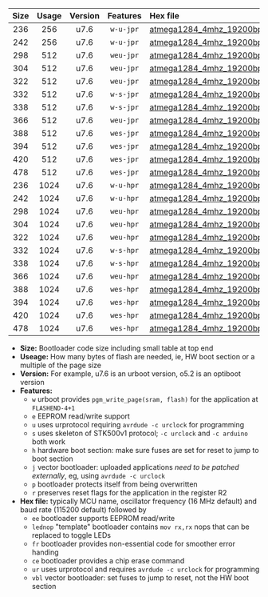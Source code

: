 |Size|Usage|Version|Features|Hex file|
|:-:|:-:|:-:|:-:|:--|
|236|256|u7.6|`w-u-jpr`|[atmega1284_4mhz_19200bps_ur_vbl.hex](https://raw.githubusercontent.com/stefanrueger/urboot/main/atmega1284_4mhz_19200bps_ur_vbl.hex)|
|242|256|u7.6|`w-u-jpr`|[atmega1284_4mhz_19200bps_lednop_ur_vbl.hex](https://raw.githubusercontent.com/stefanrueger/urboot/main/atmega1284_4mhz_19200bps_lednop_ur_vbl.hex)|
|298|512|u7.6|`weu-jpr`|[atmega1284_4mhz_19200bps_ee_ur_vbl.hex](https://raw.githubusercontent.com/stefanrueger/urboot/main/atmega1284_4mhz_19200bps_ee_ur_vbl.hex)|
|304|512|u7.6|`weu-jpr`|[atmega1284_4mhz_19200bps_ee_lednop_ur_vbl.hex](https://raw.githubusercontent.com/stefanrueger/urboot/main/atmega1284_4mhz_19200bps_ee_lednop_ur_vbl.hex)|
|322|512|u7.6|`weu-jpr`|[atmega1284_4mhz_19200bps_ee_lednop_fr_ur_vbl.hex](https://raw.githubusercontent.com/stefanrueger/urboot/main/atmega1284_4mhz_19200bps_ee_lednop_fr_ur_vbl.hex)|
|332|512|u7.6|`w-s-jpr`|[atmega1284_4mhz_19200bps_vbl.hex](https://raw.githubusercontent.com/stefanrueger/urboot/main/atmega1284_4mhz_19200bps_vbl.hex)|
|338|512|u7.6|`w-s-jpr`|[atmega1284_4mhz_19200bps_lednop_vbl.hex](https://raw.githubusercontent.com/stefanrueger/urboot/main/atmega1284_4mhz_19200bps_lednop_vbl.hex)|
|366|512|u7.6|`weu-jpr`|[atmega1284_4mhz_19200bps_ee_lednop_fr_ce_ur_vbl.hex](https://raw.githubusercontent.com/stefanrueger/urboot/main/atmega1284_4mhz_19200bps_ee_lednop_fr_ce_ur_vbl.hex)|
|388|512|u7.6|`wes-jpr`|[atmega1284_4mhz_19200bps_ee_vbl.hex](https://raw.githubusercontent.com/stefanrueger/urboot/main/atmega1284_4mhz_19200bps_ee_vbl.hex)|
|394|512|u7.6|`wes-jpr`|[atmega1284_4mhz_19200bps_ee_lednop_vbl.hex](https://raw.githubusercontent.com/stefanrueger/urboot/main/atmega1284_4mhz_19200bps_ee_lednop_vbl.hex)|
|420|512|u7.6|`wes-jpr`|[atmega1284_4mhz_19200bps_ee_lednop_fr_vbl.hex](https://raw.githubusercontent.com/stefanrueger/urboot/main/atmega1284_4mhz_19200bps_ee_lednop_fr_vbl.hex)|
|478|512|u7.6|`wes-jpr`|[atmega1284_4mhz_19200bps_ee_lednop_fr_ce_vbl.hex](https://raw.githubusercontent.com/stefanrueger/urboot/main/atmega1284_4mhz_19200bps_ee_lednop_fr_ce_vbl.hex)|
|236|1024|u7.6|`w-u-hpr`|[atmega1284_4mhz_19200bps_ur.hex](https://raw.githubusercontent.com/stefanrueger/urboot/main/atmega1284_4mhz_19200bps_ur.hex)|
|242|1024|u7.6|`w-u-hpr`|[atmega1284_4mhz_19200bps_lednop_ur.hex](https://raw.githubusercontent.com/stefanrueger/urboot/main/atmega1284_4mhz_19200bps_lednop_ur.hex)|
|298|1024|u7.6|`weu-hpr`|[atmega1284_4mhz_19200bps_ee_ur.hex](https://raw.githubusercontent.com/stefanrueger/urboot/main/atmega1284_4mhz_19200bps_ee_ur.hex)|
|304|1024|u7.6|`weu-hpr`|[atmega1284_4mhz_19200bps_ee_lednop_ur.hex](https://raw.githubusercontent.com/stefanrueger/urboot/main/atmega1284_4mhz_19200bps_ee_lednop_ur.hex)|
|322|1024|u7.6|`weu-hpr`|[atmega1284_4mhz_19200bps_ee_lednop_fr_ur.hex](https://raw.githubusercontent.com/stefanrueger/urboot/main/atmega1284_4mhz_19200bps_ee_lednop_fr_ur.hex)|
|332|1024|u7.6|`w-s-hpr`|[atmega1284_4mhz_19200bps.hex](https://raw.githubusercontent.com/stefanrueger/urboot/main/atmega1284_4mhz_19200bps.hex)|
|338|1024|u7.6|`w-s-hpr`|[atmega1284_4mhz_19200bps_lednop.hex](https://raw.githubusercontent.com/stefanrueger/urboot/main/atmega1284_4mhz_19200bps_lednop.hex)|
|366|1024|u7.6|`weu-hpr`|[atmega1284_4mhz_19200bps_ee_lednop_fr_ce_ur.hex](https://raw.githubusercontent.com/stefanrueger/urboot/main/atmega1284_4mhz_19200bps_ee_lednop_fr_ce_ur.hex)|
|388|1024|u7.6|`wes-hpr`|[atmega1284_4mhz_19200bps_ee.hex](https://raw.githubusercontent.com/stefanrueger/urboot/main/atmega1284_4mhz_19200bps_ee.hex)|
|394|1024|u7.6|`wes-hpr`|[atmega1284_4mhz_19200bps_ee_lednop.hex](https://raw.githubusercontent.com/stefanrueger/urboot/main/atmega1284_4mhz_19200bps_ee_lednop.hex)|
|420|1024|u7.6|`wes-hpr`|[atmega1284_4mhz_19200bps_ee_lednop_fr.hex](https://raw.githubusercontent.com/stefanrueger/urboot/main/atmega1284_4mhz_19200bps_ee_lednop_fr.hex)|
|478|1024|u7.6|`wes-hpr`|[atmega1284_4mhz_19200bps_ee_lednop_fr_ce.hex](https://raw.githubusercontent.com/stefanrueger/urboot/main/atmega1284_4mhz_19200bps_ee_lednop_fr_ce.hex)|

- **Size:** Bootloader code size including small table at top end
- **Useage:** How many bytes of flash are needed, ie, HW boot section or a multiple of the page size
- **Version:** For example, u7.6 is an urboot version, o5.2 is an optiboot version
- **Features:**
  + `w` urboot provides `pgm_write_page(sram, flash)` for the application at `FLASHEND-4+1`
  + `e` EEPROM read/write support
  + `u` uses urprotocol requiring `avrdude -c urclock` for programming
  + `s` uses skeleton of STK500v1 protocol; `-c urclock` and `-c arduino` both work
  + `h` hardware boot section: make sure fuses are set for reset to jump to boot section
  + `j` vector bootloader: uploaded applications *need to be patched externally*, eg, using `avrdude -c urclock`
  + `p` bootloader protects itself from being overwritten
  + `r` preserves reset flags for the application in the register R2
- **Hex file:** typically MCU name, oscillator frequency (16 MHz default) and baud rate (115200 default) followed by
  + `ee` bootloader supports EEPROM read/write
  + `lednop` "template" bootloader contains `mov rx,rx` nops that can be replaced to toggle LEDs
  + `fr` bootloader provides non-essential code for smoother error handing
  + `ce` bootloader provides a chip erase command
  + `ur` uses urprotocol and requires `avrdude -c urclock` for programming
  + `vbl` vector bootloader: set fuses to jump to reset, not the HW boot section
